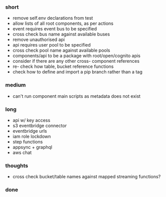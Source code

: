 ### short

- remove self.env declarations from test
- allow lists of all root components, as per actions
- event requires event bus to be specified
- cross check bus name against available buses
- remove unauthorised api
- api requires user pool to be specified
- cross check pool name against available pools
- components/api to be a package with root/open/cognito apis
- consider if there are any other cross- component references
- re- check how table, bucket reference functions
- check how to define and import a pip branch rather than a tag

### medium

- can't run component main scripts as metadata does not exist

### long

- api w/ key access
- s3 eventbridge connector
- eventbridge urls
- iam role lockdown
- step functions
- appsync + graphql
- aws chat

### thoughts

- cross check bucket/table names against mapped streaming functions?

### done

